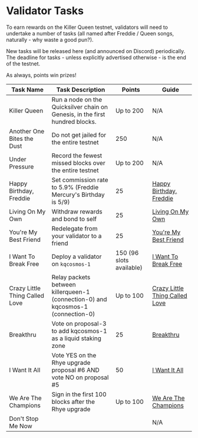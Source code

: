 # Validator Tasks

To earn rewards on the Killer Queen testnet, validators will need to undertake a number of tasks (all named after Freddie / Queen songs, naturally - why waste a good pun?).

New tasks will be released here (and announced on Discord) periodically. The deadline for tasks - unless explicitly advertised otherwise - is the end of the testnet.

As always, points win prizes!

| Task Name                      | Task Description                                                             | Points    | Guide  
|--------------------------------|------------------------------------------------------------------------------|-----------|-------------------------------------------------------------------------------------------------------------------------------------------
| Killer Queen                   | Run a node on the Quicksilver chain on Genesis, in the first hundred blocks. | Up to 200 | N/A
| Another One Bites the Dust     | Do not get jailed for the entire testnet                                     | 250       | N/A
| Under Pressure                 | Record the fewest missed blocks over the entire testnet                      | Up to 200 | N/A
| Happy Birthday, Freddie        | Set commission rate to 5.9% (Freddie Mercury's Birthday is 5/9)              | 25        | [Happy Birthday, Freddie](https://github.com/kj89/testnet_manuals/blob/main/quicksilver/killerqueen-tasks/happy_birthday_freddie.md)
| Living On My Own               | Withdraw rewards and bond to self                                            | 25        | [Living On My Own](https://github.com/kj89/testnet_manuals/blob/main/quicksilver/killerqueen-tasks/living_on_my_own.md)
| You're My Best Friend          | Redelegate from your validator to a friend                                   | 25        | [You're My Best Friend](https://github.com/kj89/testnet_manuals/blob/main/quicksilver/killerqueen-tasks/you_are_my_best_friend.md)
| I Want To Break Free           | Deploy a validator on `kqcosmos-1`                                           | 150 (96 slots available) | [I Want To Break Free](https://github.com/kj89/testnet_manuals/blob/main/quicksilver/killerqueen-tasks/i_want_to_break_free.md)
| Crazy Little Thing Called Love | Relay packets between killerqueen-1 (connection-0) and kqcosmos-1 (connection-0)         | Up to 100 | [Crazy Little Thing Called Love](https://github.com/kj89/testnet_manuals/blob/main/quicksilver/killerqueen-tasks/crazy_little_thing_called_love.md)
| Breakthru                      | Vote on proposal-3 to add kqcosmos-1 as a liquid staking zone                | 25        | [Breakthru](https://github.com/kj89/testnet_manuals/blob/main/quicksilver/killerqueen-tasks/breakthru.md)
| I Want It All                  | Vote YES on the Rhye upgrade proposal #6 AND vote NO on proposal #5          | 50        | [I Want It All](https://github.com/kj89/testnet_manuals/blob/main/quicksilver/killerqueen-tasks/i_want_it_all.md)
| We Are The Champions           | Sign in the first 100 blocks after the Rhye upgrade                          | Up to 100 | [We Are The Champions](https://github.com/kj89/testnet_manuals/blob/main/quicksilver/killerqueen-tasks/we_are_the_champions.md)
| Don't Stop Me Now              |                                                                              |           | N/A
